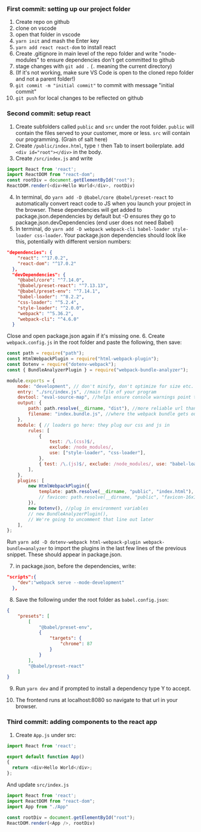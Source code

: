 ### First commit: setting up our project folder
1. Create repo on github
2. clone on vscode 
3. open that folder in vscode
4. `yarn init` and mash the Enter key
5. `yarn add react react-dom` to install react
6. Create .gitignore in main level of the repo folder and write "node-modules" to ensure dependencies don't get committed to github
7. stage changes with `git add .` (`.` meaning the current directory)
8. (If it's not working, make sure VS Code is open to the cloned repo folder and not a parent folder!)
9. `git commit -m "initial commit"` to commit with message "initial commit"
10. `git push` for local changes to be reflected on github

### Second commit: setup react
1. Create subfolders called `public` and `src` under the root folder. `public` will contain the files served to your customer, more or less. `src` will contain our programming. (Grain of salt here) 
2. Create `/public/index.html`, type `!` then Tab to insert boilerplate. add `<div id="root"></div>` in the body.
3. Create `/src/index.js` and write 
```js
import React from 'react';
import ReactDOM from "react-dom";
const rootDiv = document.getElementById("root"); 
ReactDOM.render(<div>Hello World</div>, rootDiv)
```
4. In terminal, do `yarn add -D @babel/core @babel/preset-react` to automatically convert react code to JS when you launch your project in the browser. These dependencies will get added to package.json.dependencies by default but -D ensures they go to package.json.devDependencies (end user does not need Babel)
5. In terminal, do `yarn add -D webpack webpack-cli babel-loader style-loader css-loader`. Your package.json dependencies should look like this, potentially with different version numbers:
```json
"dependencies": {
    "react": "^17.0.2",
    "react-dom": "^17.0.2"
  },
  "devDependencies": {
    "@babel/core": "^7.14.0",
    "@babel/preset-react": "^7.13.13",
    "@babel/preset-env": "^7.14.1",
    "babel-loader": "^8.2.2",
    "css-loader": "^5.2.4",
    "style-loader": "^2.0.0",
    "webpack": "^5.36.2",
    "webpack-cli": "^4.6.0"
  }
```
Close and open package.json again if it's missing one. 
6. Create `webpack.config.js` in the root folder and paste the following, then save:
```js 
const path = require("path");
const HtmlWebpackPlugin = require("html-webpack-plugin");
const Dotenv = require("dotenv-webpack");
const { BundleAnalyzerPlugin } = require("webpack-bundle-analyzer");

module.exports = {
    mode: "development", // don't minify, don't optimize for size etc. This isn't the final build
    entry: "./src/index.js", //main file of your program
    devtool: "eval-source-map", //helps ensure console warnings point to right line etc.
    output: {
        path: path.resolve(__dirname, "dist"), //more reliable url than ./
        filename: "index.bundle.js", //where the webpack bundle gets outpu
    },
    module: { // loaders go here: they plug our css and js in
        rules: [
            {
                test: /\.(css)$/,
                exclude: /node_modules/,
                use: ["style-loader", "css-loader"],
            },
            { test: /\.(js)$/, exclude: /node_modules/, use: "babel-loader" },
        ],
    },
    plugins: [
        new HtmlWebpackPlugin({
            template: path.resolve(__dirname, "public", "index.html"),
            // favicon: path.resolve(__dirname, "public", "favicon-16x16.png"),
        }),
        new Dotenv(), //plug in environment variables
        // new BundleAnalyzerPlugin(),
        // We're going to uncomment that line out later
    ],
};
```

Run `yarn add -D dotenv-webpack html-webpack-plugin webpack-bundle=analyzer` to import the plugins in the last few lines of the previous snippet. These should appear in package.json.

7. in package.json, before the dependencies, write:
```json
"scripts":{
    "dev":"webpack serve --mode-development"
  },
```
8. Save the following under the root folder as `babel.config.json`:
```json
{
    "presets": [
        [
            "@babel/preset-env",
            {
                "targets": {
                    "chrome": 87
                }
            }
        ],
        "@babel/preset-react"
    ]
}
```

9. Run `yarn dev` and if prompted to install a dependency type Y to accept.

10. The frontend runs at localhost:8080 so navigate to that url in your browser.


### Third commit: adding components to the react app
1. Create `App.js` under src:
```js
import React from 'react';

export default function App()
{
  return <div>Hello World</div>;
};
```

And update `src/index.js`
```js
import React from 'react';
import ReactDOM from "react-dom";
import App from "./App"

const rootDiv = document.getElementById("root"); 
ReactDOM.render(<App />, rootDiv)
```